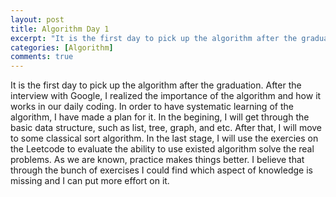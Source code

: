 ```yaml
---
layout: post
title: Algorithm Day 1
excerpt: "It is the first day to pick up the algorithm after the graduation. After the interview with Google, I realized the importance of the algorithm and how it works in our daily coding."
categories: [Algorithm]
comments: true
---
```


It is the first day to pick up the algorithm after the graduation. After the interview with Google, I realized the importance of the algorithm and how it works in our daily coding. In order to have systematic learning of the algorithm, I have made a plan for it. In the begining, I will get through the basic data structure, such as list, tree, graph, and etc. After that, I will move to some classical sort algorithm. In the last stage, I will use the exercies on the Leetcode to evaluate the ability to use existed algorithm solve the real problems. As we are known, practice makes things better. I believe that through the bunch of exercises I could find which aspect of knowledge is missing and I can put more effort on it.  